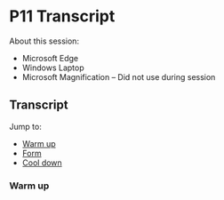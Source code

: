 # P11 Transcript

About this session:
- Microsoft Edge
- Windows Laptop
- Microsoft Magnification – Did not use during session

## Transcript

Jump to:
- [Warm up](#warm-up)
- [Form](#form)
- [Cool down](#cool-down)

### Warm up
